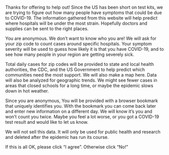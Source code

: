 Thanks for offering to help out!
Since the US has been short on test kits, we are trying to figure out how many people have symptoms that could be due to COVID-19. The information gathered from this website will help predict where hospitals will be under the most strain. Hopefully doctors and supplies can be sent to the right places.

You are anonymous. We don’t want to know who you are! We will ask for your zip code to count cases around specific hospitals. Your symptom severity will be used to guess how likely it is that you have COVID-19, and to see how many people in your region are getting severely sick.

Total daily cases for zip codes will be provided to state and local health authorities, the CDC, and the US Government to help predict which communities need the most support. We will also make a map here. Data will also be analyzed for geographic trends. We might see fewer cases in areas that closed schools for a long time, or maybe the epidemic slows down in hot weather.

Since you are anonymous, You will be provided with a browser bookmark that uniquely identifies you. With the bookmark you can come back later and enter new information on a different day. We will know it’s you and won’t count you twice. Maybe you feel a lot worse, or you got a COVID-19 test result and would like to let us know.

We will not sell this data. It will only be used for public health and research and deleted after the epidemic has run its course.

If this is all OK, please click “I agree”. Otherwise click “No!”
